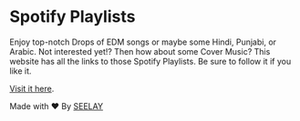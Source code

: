 # Spotify Playlists

Enjoy top-notch Drops of EDM songs or maybe some Hindi, Punjabi, or Arabic. Not interested yet!? Then how about some Cover Music? This website has all the links to those Spotify Playlists. Be sure to follow it if you like it.

[Visit it here](https://pl.seelay.in/).

Made with ❤ By [SEELAY](https://www.seelay.in/)
